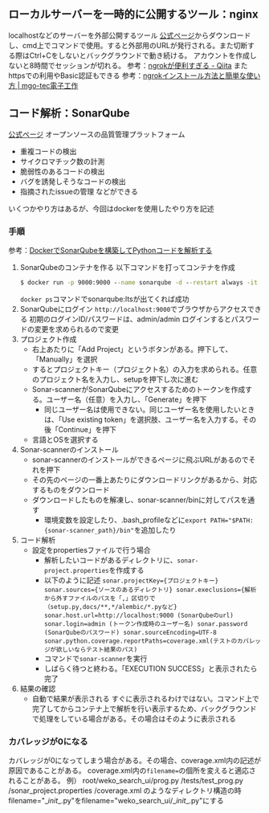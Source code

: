 ## ローカルサーバーを一時的に公開するツール：nginx
localhostなどのサーバーを外部公開するツール
[公式ページ](https://ngrok.com/)からダウンロードし、cmd上でコマンドで使用。すると外部用のURLが発行される。また切断する際はCtrl+Cをしないとバックグラウンドで動き続ける。
アカウントを作成しないと8時間でセッションが切れる。
参考：[ngrokが便利すぎる - Qiita](https://qiita.com/mininobu/items/b45dbc70faedf30f484e)
またhttpsでの利用やBasic認証もできる
参考：[ngrokインストール方法と簡単な使い方 | mgo-tec電子工作](https://www.mgo-tec.com/blog-entry-ngrok-install.html)

## コード解析：SonarQube
[公式ページ](https://docs.sonarqube.org/latest/analysis/scan/sonarscanner/)
オープンソースの品質管理プラットフォーム
* 重複コードの検出
* サイクロマチック数の計測
* 脆弱性のあるコードの検出
* バグを誘発しそうなコードの検出
* 指摘されたissueの管理
などができる

いくつかやり方はあるが、今回はdockerを使用したやり方を記述
### 手順
参考：[DockerでSonarQubeを構築してPythonコードを解析する](https://zenn.dev/whitecat_22/articles/5affdcb053c860)
1. SonarQubeのコンテナを作る
    以下コマンドを打ってコンテナを作成
    ```cmd
    $ docker run -p 9000:9000 --name sonarqube -d --restart always -it sonarqube:lts
    ```
    `docker ps`コマンドでsonarqube:ltsが出てくれば成功
2. SonarQubeにログイン
    `http://localhost:9000`でブラウザからアクセスできる
    初期のログインID/パスワードは、admin/admin
    ログインするとパスワードの変更を求められるので変更
3. プロジェクト作成
    * 右上あたりに「Add Project」というボタンがある。押下して、「Manually」を選択
    * するとプロジェクトキー（プロジェクト名）の入力を求められる。任意のプロジェクト名を入力し、setupを押下し次に進む
    * Sonar-scannerがSonarQubeにアクセスするためのトークンを作成する。ユーザー名（任意）を入力し、「Generate」を押下
      * 同じユーザー名は使用できない。同じユーザー名を使用したいときは、「Use existing token」を選択肢、ユーザー名を入力する。その後「Continue」を押下
    * 言語とOSを選択する
4. Sonar-scannerのインストール
    * sonar-scannerのインストールができるページに飛ぶURLがあるのでそれを押下
    * その先のページの一番上あたりにダウンロードリンクがあるから、対応するものをダウンロード
    * ダウンロードしたものを解凍し、sonar-scanner/binに対してパスを通す
      * 環境変数を設定したり、.bash_profileなどに`export PATH="$PATH:{sonar-scanner_path}/bin"`を追加したり
5. コード解析
    * 設定をpropertiesファイルで行う場合
      * 解析したいコードがあるディレクトリに、`sonar-project.properties`を作成する
      * 以下のように記述
            ```
            sonar.projectKey={プロジェクトキー}
            sonar.sources={ソースのあるディレクトリ}
            sonar.execlusions={解析から外すファイルのパスを「,」区切りで（setup.py,docs/**,*/alembic/*.pyなど}
            sonar.host.url=http://localhost:9000 (SonarQubeのurl)
            sonar.login=admin (トークン作成時のユーザー名)
            sonar.password (SonarQubeのパスワード)
            sonar.sourceEncoding=UTF-8
            sonar.python.coverage.reportPaths=coverage.xml(テストのカバレッジが欲しいならテスト結果のパス)
            ```
      * コマンドで`sonar-scanner`を実行
      * しばらく待つと終わる。「EXECUTION SUCCESS」と表示されたら完了
6. 結果の確認
   * 自動で結果が表示される
        すぐに表示されるわけではない。コマンド上で完了してからコンテナ上で解析を行い表示するため、バックグラウンドで処理をしている場合がある。その場合はそのように表示される

### カバレッジが0になる
カバレッジが0になってしまう場合がある。その場合、coverage.xml内の記述が原因であることがある。
coverage.xml内の`filename=`の個所を変えると適応されることがある。
例）
root/weko_search_ui/prog.py
    /tests/test_prog.py
    /sonar_project.properties
    /coverage.xml
のようなディレクトリ構造の時
filename="\__init__.py"をfilename="weko_search_ui/\__init__.py"にする